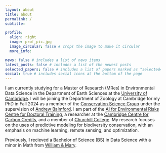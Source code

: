 ```yaml
---
layout: about
title: about
permalink: /
subtitle:

profile:
  align: right
  image: prof_pic.jpg
  image_circular: false # crops the image to make it circular
  more_info:

news: false # includes a list of news items
latest_posts: false # includes a list of the newest posts
selected_papers: false # includes a list of papers marked as "selected={true}"
social: true # includes social icons at the bottom of the page
---
```


I am currently studying for a Master of Research (MRes) in Environmental Data Science in the Department of Earth Sciences at the [University of Cambridge](https://www.cam.ac.uk/). I will be joining the Department of Zoology at Cambridge for my PhD in Fall 2024 as a member of the [Conservation Science Group](https://www.zoo.cam.ac.uk/research/groups/conservation-science) under the supervision of [Andrew Balmford](https://www.zoo.cam.ac.uk/directory/andrew-balmford). I am part of the [AI for Environmental Risks Centre for Doctoral Training](https://ai4er-cdt.esc.cam.ac.uk/), a researcher at the [Cambridge Centre for Carbon Credits](https://4c.cst.cam.ac.uk/), and a member of [Churchill College](https://www.chu.cam.ac.uk/). My research focuses on the uses of predictive modeling for biodiversity conservation, with an emphasis on machine learning, remote sensing, and optimization.

Previously, I recieved a Bachelor of Science (BS) in Data Science with a minor in Math from [William & Mary](https://www.wm.edu/).
